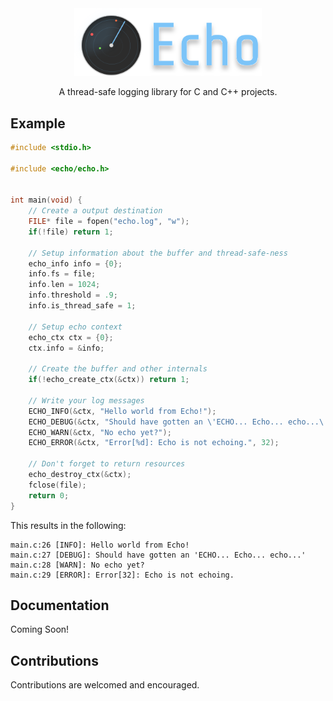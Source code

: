 <div align="center">
    <img src="./assets/logo.svg" width="300px">
    <p>A thread-safe logging library for C and C++ projects.</p>
</div>

## Example

```c
#include <stdio.h>

#include <echo/echo.h>


int main(void) {
    // Create a output destination
    FILE* file = fopen("echo.log", "w");
    if(!file) return 1;

    // Setup information about the buffer and thread-safe-ness
    echo_info info = {0};
    info.fs = file;
    info.len = 1024;
    info.threshold = .9;
    info.is_thread_safe = 1;

    // Setup echo context
    echo_ctx ctx = {0};
    ctx.info = &info;

    // Create the buffer and other internals
    if(!echo_create_ctx(&ctx)) return 1;

    // Write your log messages
    ECHO_INFO(&ctx, "Hello world from Echo!");
    ECHO_DEBUG(&ctx, "Should have gotten an \'ECHO... Echo... echo...\'");
    ECHO_WARN(&ctx, "No echo yet?");
    ECHO_ERROR(&ctx, "Error[%d]: Echo is not echoing.", 32);

    // Don't forget to return resources
    echo_destroy_ctx(&ctx);
    fclose(file);
    return 0;
}
```

This results in the following:
```log
main.c:26 [INFO]: Hello world from Echo!
main.c:27 [DEBUG]: Should have gotten an 'ECHO... Echo... echo...'
main.c:28 [WARN]: No echo yet?
main.c:29 [ERROR]: Error[32]: Echo is not echoing.
```

## Documentation

Coming Soon!

## Contributions

Contributions are welcomed and encouraged.

